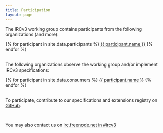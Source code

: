 ```yaml
---
title: Participation
layout: page
---
```

The IRCv3 working group contains participants from the following organizations (and more):

<div class="flexy-list">
{% for participant in site.data.participants %}
<a class="participant" href="{{ participant.url }}">{{ participant.name }}</a>
{% endfor %}
</div>

<br/>

The following organizations observe the working group and/or implement IRCv3 specifications:

<div class="flexy-list">
{% for participant in site.data.consumers %}
<a class="participant" href="{{ participant.url }}">{{ participant.name }}</a>
{% endfor %}
</div>

<br/>

To participate, contribute to our specifications and extensions registry on [GitHub](http://github.com/ircv3/ircv3-specifications).

<br/>

You may also contact us on [irc.freenode.net in #ircv3](irc://irc.freenode.net/ircv3)
